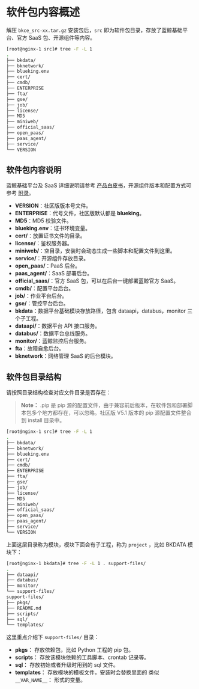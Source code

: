 # 软件包内容概述

解压 `bkce_src-xx.tar.gz` 安装包后，`src` 即为软件包目录，存放了蓝鲸基础平台、官方 SaaS 包、开源组件等内容。

```bash
[root@nginx-1 src]# tree -F -L 1
.
├── bkdata/
├── bknetwork/
├── blueking.env
├── cert/
├── cmdb/
├── ENTERPRISE
├── fta/
├── gse/
├── job/
├── license/
├── MD5
├── miniweb/
├── official_saas/
├── open_paas/
├── paas_agent/
├── service/
└── VERSION
```

## 软件包内容说明

蓝鲸基础平台及 SaaS 详细说明请参考 [产品白皮书](https://bk.tencent.com/docs/)，开源组件版本和配置方式可参考 [附录](../../附录/开源组件版本/version.md)。

- **VERSION**：社区版版本号文件。
- **ENTERPRISE**：代号文件，社区版默认都是 **blueking**。
- **MD5**：MD5 校验文件。
- **blueking.env**：证书环境变量。
- **cert/**：放置证书文件的目录。
- **license/**：鉴权服务器。
- **miniweb/**：空目录，安装时会动态生成一些脚本和配置文件到这里。
- **service/**：开源组件存放目录。
- **open_paas/**：PaaS 后台。
- **paas_agent/**：SaaS 部署后台。
- **official_saas/**：官方 SaaS 包，可以在后台一键部署蓝鲸官方 SaaS。
- **cmdb/**：配置平台后台。
- **job/**：作业平台后台。
- **gse/**：管控平台后台。
- **bkdata**：数据平台基础模块存放路径，包含 dataapi，databus，monitor 三个子工程。
- **dataapi/**：数据平台 API 接口服务。
- **databus/**：数据平台总线服务。
- **monitor/**：蓝鲸监控后台服务。
- **fta**：故障自愈后台。
- **bknetwork**：网络管理 SaaS 的后台模块。


## 软件包目录结构

请按照目录结构检查对应文件目录是否存在：

> **Note：** .pip 是 pip 源的配置文件，由于兼容前后版本，在软件包和部署脚本包多个地方都存在，可以忽略。社区版 V5.1 版本的 pip 源配置文件整合到 install 目录中。

```bash
[root@nginx-1 src]# tree -F -L 1
.
├── bkdata/
├── bknetwork/
├── blueking.env
├── cert/
├── cmdb/
├── ENTERPRISE
├── fta/
├── gse/
├── job/
├── license/
├── MD5
├── miniweb/
├── official_saas/
├── open_paas/
├── paas_agent/
├── service/
└── VERSION
```

上面这层目录称为模块，模块下面会有子工程，称为 `project` ，比如 BKDATA 模块下：

```bash
[root@nginx-1 bkdata]# tree -F -L 1 . support-files/
.
├── dataapi/
├── databus/
├── monitor/
└── support-files/
support-files/
├── pkgs/
├── README.md
├── scripts/
├── sql/
└── templates/
```

这里重点介绍下 `support-files/` 目录：

- **pkgs**： 存放依赖包，比如 Python 工程的 pip 包。
- **scripts**： 存放该模块依赖的工具脚本、crontab 记录等。
- **sql**： 存放初始或者升级时用到的 sql 文件。
- **templates**： 存放模块的模板文件，安装时会替换里面的 类似 `__VAR_NAME__`： 形式的变量。
